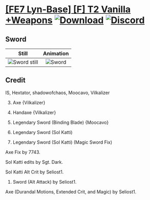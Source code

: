# [\[FE7 Lyn-Base\] \[F\] T2 Vanilla +Weapons](./) [![Download](https://img.shields.io/badge/Download--red?style=social&logo=github)](https://minhaskamal.github.io/DownGit/#/home?url=https://github.com/Klokinator/FE-Repo/tree/main/Battle%20Animations%2FLords%20-%20Vanilla%20and%20Custom%2F%5BFE7%20Lyn-Base%5D%20%5BF%5D%20T2%20Vanilla%20%2BWeapons%2F1.%20Sword%20(Sol%20Katti%20%2B%20Edit%202)) [![Discord](https://img.shields.io/badge/Discord--blue?style=social&logo=discord)](https://discord.gg/C7VNGnyTPA)

## Sword

| Still | Animation |
| :---: | :-------: |
| ![Sword still](./Sword_000.png) | ![Sword](./Sword.gif) |

## Credit

IS, Hextator, shadowofchaos, Moocavo, Vilkalizer

3. Axe {Vilkalizer}

4. Handaxe {Vilkalizer}

8. Legendary Sword (Binding Blade) {Moocavo}

8. Legendary Sword (Sol Katti)

8. Legendary Sword (Sol Katti) (Magic Sword Fix)

Axe Fix by 7743.

Sol Katti edits by Sgt. Dark.

Sol Katti Alt Crit by Seliost1.

1. Sword (Alt Attack) by Seliost1.

Axe (Durandal Motions, Extended Crit, and Magic) by Seliost1.
